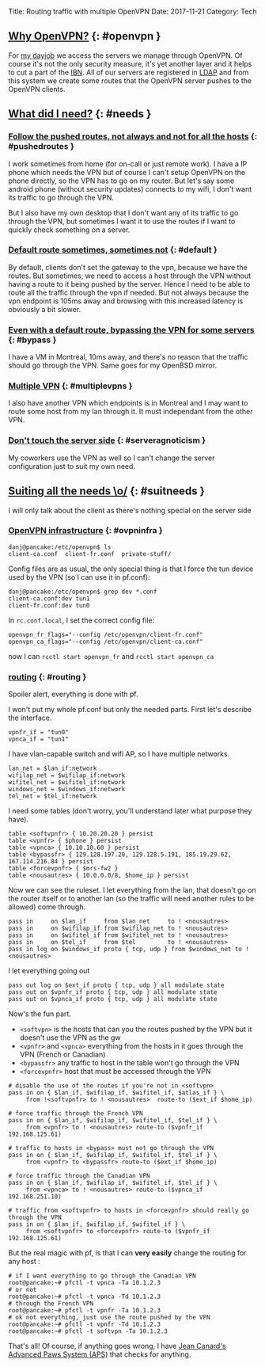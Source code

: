 Title: Routing traffic with multiple OpenVPN
Date: 2017-11-21
Category: Tech


## [Why OpenVPN?](#openvpn) {: #openvpn }

For [my dayjob](https://evolix.ca/en) we access the servers we manage
through OpenVPN. Of course it's not the only security measure, it's
yet another layer and it helps to cut a part of the
[IBN](https://en.wikipedia.org/wiki/Internet_background_noise). All of
our servers are registered in
[LDAP](https://en.wikipedia.org/wiki/Lightweight_Directory_Access_Protocol)
and from this system we create some routes that the OpenVPN server
pushes to the OpenVPN clients.

## [What did I need?](#needs) {: #needs }

### [Follow the pushed routes, not always and not for all the hosts](#pushedroutes) {: #pushedroutes }

I work sometimes from home (for on-call or just remote work). I have a
IP phone which needs the VPN but of course I can't setup OpenVPN on
the phone directly, so the VPN has to go on my router. But let's say
some android phone (without security updates) connects to my wifi, I
don't want its traffic to go through the VPN.

But I also have my own desktop that I don't want any of its traffic to
go through the VPN, but sometimes I want it to use the routes if I
want to quickly check something on a server.

### [Default route sometimes, sometimes not](#default) {: #default }

By default, clients don't set the gateway to the vpn, because we
have the routes. But sometimes, we need to access a host through the
VPN without having a route to it being pushed by the server. Hence I
need to be able to route all the traffic through the vpn if
needed. But not always because the vpn endpoint is 105ms away and
browsing with this increased latency is obviously a bit slower.

### [Even with a default route, bypassing the VPN for some servers](#bypass) {: #bypass }

I have a VM in Montreal, 10ms away, and there's no reason that the
traffic should go through the VPN. Same goes for my OpenBSD mirror.

### [Multiple VPN](#multiplevpns) {: #multiplevpns }

I also have another VPN which endpoints is in Montreal and I may want
to route some host from my lan through it. It must independant from
the other VPN.

### [Don't touch the server side](#serveragnosticism) {: #serveragnoticism }

My coworkers use the VPN as well so I can't change the server
configuration just to suit my own need.

## [Suiting all the needs \o/](#suitneeds) {: #suitneeds }

I will only talk about the client as there's nothing special on the
server side

### [OpenVPN infrastructure](#ovpninfra) {: #ovpninfra }

~~~
danj@pancake:/etc/openvpn$ ls
client-ca.conf  client-fr.conf  private-stuff/
~~~

Config files are as usual, the only special thing is that I force
the tun device used by the VPN (so I can use it in pf.conf):

~~~
danj@pancake:/etc/openvpn$ grep dev *.conf
client-ca.conf:dev tun1
client-fr.conf:dev tun0
~~~

In `rc.conf.local`, I set the correct config file:

~~~
openvpn_fr_flags="--config /etc/openvpn/client-fr.conf"
openvpn_ca_flags="--config /etc/openvpn/client-ca.conf"
~~~

now I can `rcctl start openvpn_fr` and `rcctl start openvpn_ca`

### [routing](#routing) {: #routing }

Spoiler alert, everything is done with pf.

I won't put my whole pf.conf but only the needed parts. First let's
describe the interface.

~~~
vpnfr_if = "tun0"
vpnca_if = "tun1"
~~~

I have vlan-capable switch and wifi AP, so I have multiple networks.

~~~
lan_net = $lan_if:network
wifilap_net = $wifilap_if:network
wifitel_net = $wifitel_if:network
windows_net = $windows_if:network
tel_net = $tel_if:network
~~~

I need some tables (don't worry, you'll understand later what purpose
they have).

~~~
table <softvpnfr> { 10.20.20.20 } persist
table <vpnfr> { $phone } persist
table <vpnca> { 10.10.10.60 } persist
table <bypassfr> { 129.128.197.20, 129.128.5.191, 185.19.29.62, 167.114.216.84 } persist
table <forcevpnfr> { $mrs-fw2 }
table <nousautres> { 10.0.0.0/8, $home_ip } persist
~~~

Now we can see the ruleset. I let everything from the lan, that doesn't
go on the router itself or to another lan (so the traffic will need
another rules to be allowed) come through.

~~~
pass in     on $lan_if     from $lan_net     to ! <nousautres>
pass in     on $wifilap_if from $wifilap_net to ! <nousautres>
pass in     on $wifitel_if from $wifitel_net to ! <nousautres>
pass in     on $tel_if     from $tel         to ! <nousautres>
pass in log on $windows_if proto { tcp, udp } from $windows_net to ! <nousautres>
~~~

I let everything going out

~~~
pass out log on $ext_if proto { tcp, udp } all modulate state
pass out on $vpnfr_if proto { tcp, udp } all modulate state
pass out on $vpnca_if proto { tcp, udp } all modulate state
~~~

Now's the fun part.

* `<softvpn>` is the hosts that can you the routes pushed by the VPN but
it doesn't use the VPN as the gw
* `<vpnfr>` and `<vpnca>` everything from the hosts in it goes through
the VPN (French or Canadian)
* `<bypassfr>` any traffic to host in the table won't go through the VPN
* `<forcevpnfr>` host that must be accessed through the VPN


~~~
# disable the use of the routes if you're not in <softvpn>
pass in on { $lan_if, $wifilap_if, $wifitel_if, $atlas_if } \
     from !<softvpnfr> to ! <nousautres>  route-to ($ext_if $home_ip)

# force traffic through the French VPN
pass in on { $lan_if, $wifilap_if, $wifitel_if, $tel_if } \
     from <vpnfr> to ! <nousautres> route-to ($vpnfr_if 192.168.125.61)

# traffic to hosts in <bypass> must not go through the VPN
pass in on { $lan_if, $wifilap_if, $wifitel_if, $tel_if } \
     from <vpnfr> to <bypassfr> route-to ($ext_if $home_ip)

# force traffic through the Canadian VPN
pass in on { $lan_if, $wifilap_if, $wifitel_if, $tel_if } \
     from <vpnca> to ! <nousautres> route-to ($vpnca_if 192.168.251.10)

# traffic from <softvpnfr> to hosts in <forcevpnfr> should really go through the VPN
pass in on { $lan_if, $wifilap_if, $wifitel_if } \
     from <softvpnfr> to <forcevpnfr> route-to ($vpnfr_if 192.168.125.61)

~~~

But the real magic with pf, is that I can **very easily** change the
routing for any host :

~~~
# if I want everything to go through the Canadian VPN
root@pancake:~# pfctl -t vpnca -Ta 10.1.2.3
# or not
root@pancake:~# pfctl -t vpnca -Td 10.1.2.3
# through the French VPN
root@pancake:~# pfctl -t vpnfr -Ta 10.1.2.3
# ok not everything, just use the route pushed by the VPN
root@pancake:~# pfctl -t vpnfr -Td 10.1.2.3
root@pancake:~# pfctl -t softvpn -Ta 10.1.2.3
~~~

That's all! Of course, if anything goes wrong, I have
[Jean Canard's Advanced Paws System (APS)](https://static.chown.me/pub/iota/pics/IMG_0551.JPG)
that checks for anything.
